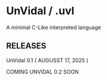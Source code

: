 # UnVidal / .uvl

A minimal C-Like interpreted language

## RELEASES
UnVidal 0.1 ( AUGUSST 17, 2025 )

COMING UNVIDAL 0.2 SOON
